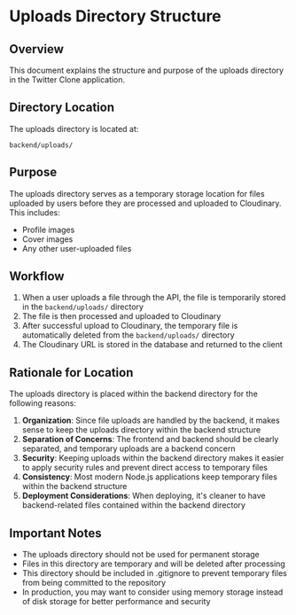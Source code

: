 # Uploads Directory Structure

## Overview

This document explains the structure and purpose of the uploads directory in the Twitter Clone application.

## Directory Location

The uploads directory is located at:

```
backend/uploads/
```

## Purpose

The uploads directory serves as a temporary storage location for files uploaded by users before they are processed and uploaded to Cloudinary. This includes:

- Profile images
- Cover images
- Any other user-uploaded files

## Workflow

1. When a user uploads a file through the API, the file is temporarily stored in the `backend/uploads/` directory
2. The file is then processed and uploaded to Cloudinary
3. After successful upload to Cloudinary, the temporary file is automatically deleted from the `backend/uploads/` directory
4. The Cloudinary URL is stored in the database and returned to the client

## Rationale for Location

The uploads directory is placed within the backend directory for the following reasons:

1. **Organization**: Since file uploads are handled by the backend, it makes sense to keep the uploads directory within the backend structure
2. **Separation of Concerns**: The frontend and backend should be clearly separated, and temporary uploads are a backend concern
3. **Security**: Keeping uploads within the backend directory makes it easier to apply security rules and prevent direct access to temporary files
4. **Consistency**: Most modern Node.js applications keep temporary files within the backend structure
5. **Deployment Considerations**: When deploying, it's cleaner to have backend-related files contained within the backend directory

## Important Notes

- The uploads directory should not be used for permanent storage
- Files in this directory are temporary and will be deleted after processing
- This directory should be included in .gitignore to prevent temporary files from being committed to the repository
- In production, you may want to consider using memory storage instead of disk storage for better performance and security

